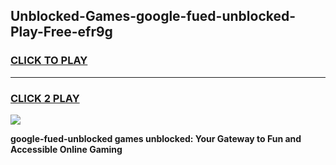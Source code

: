 
## Unblocked-Games-google-fued-unblocked-Play-Free-efr9g
<h3>
<a href="https://premium76.site?title=google-fued-unblocked&ref=12A">CLICK TO PLAY</a></h3>
<hr>

<h3>
<a href="https://premium76.site?title=google-fued-unblocked&ref=12A">CLICK 2 PLAY</a>
  
</h3>

<a href="https://premium76.site?title=google-fued-unblocked&ref=12A"><img src="https://clearcache.store/games.png"></a>


**google-fued-unblocked games unblocked: Your Gateway to Fun and Accessible Online Gaming**
